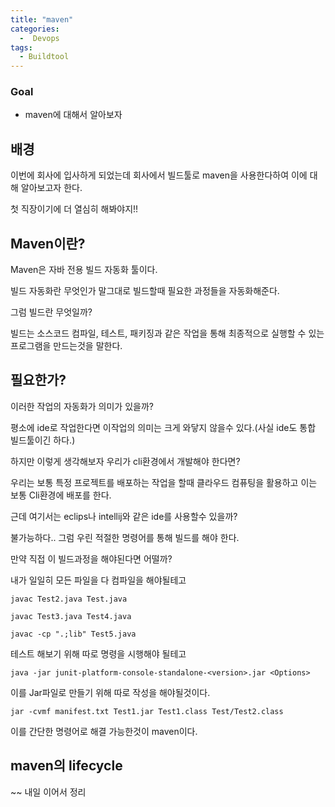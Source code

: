 ```yaml
---
title: "maven"
categories:
  -  Devops
tags:
  - Buildtool
---
```



### Goal
 * maven에 대해서 알아보자

## 배경

이번에 회사에 입사하게 되었는데 회사에서 빌드툴로 maven을 사용한다하여 이에 대해 알아보고자 한다.

첫 직장이기에 더 열심히 해봐야지!!

## Maven이란?

Maven은 자바 전용 빌드 자동화 툴이다.

빌드 자동화란 무엇인가 말그대로 빌드할때 필요한 과정들을 자동화해준다.

그럼 빌드란 무엇일까?

빌드는 소스코드 컴파일, 테스트, 패키징과 같은 작업을 통해 최종적으로 실행할 수 있는 프로그램을 만드는것을 말한다.

## 필요한가?

이러한 작업의 자동화가 의미가 있을까? 

평소에 ide로 작업한다면 이작업의 의미는 크게 와닿지 않을수 있다.(사실 ide도 통합 빌드툴이긴 하다.)

하지만 이렇게 생각해보자 우리가 cli환경에서 개발해야 한다면?

우리는 보통 특정 프로젝트를 배포하는 작업을 할때 클라우드 컴퓨팅을 활용하고 이는 보통 Cli환경에 배포를 한다.

근데 여기서는 eclips나 intellij와 같은 ide를 사용할수 있을까?

불가능하다.. 그럼 우린 적절한 명령어를 통해 빌드를 해야 한다.

만약 직접 이 빌드과정을 해야된다면 어떨까?

내가 일일히 모든 파일을 다 컴파일을 해야될테고 

```code
javac Test2.java Test.java

javac Test3.java Test4.java

javac -cp ".;lib" Test5.java
```

테스트 해보기 위해 따로 명령을 시행해야 될테고

```code
java -jar junit-platform-console-standalone-<version>.jar <Options>
```

이를 Jar파일로 만들기 위해 따로 작성을 해야될것이다.

```code
jar -cvmf manifest.txt Test1.jar Test1.class Test/Test2.class
```

이를 간단한 명령어로 해결 가능한것이 maven이다.

## maven의 lifecycle

~~ 내일 이어서 정리